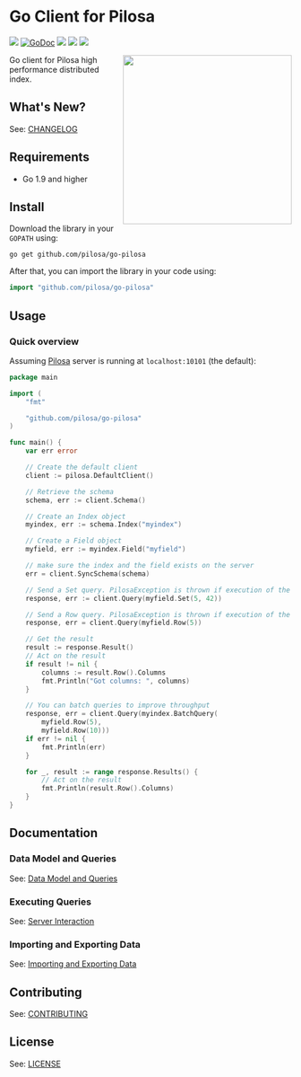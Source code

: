 # Go Client for Pilosa

<a href="https://github.com/pilosa"><img src="https://img.shields.io/badge/pilosa-master-blue.svg"></a>
<a href="https://godoc.org/github.com/pilosa/go-pilosa"><img src="https://godoc.org/github.com/pilosa/go-pilosa?status.svg" alt="GoDoc"></a>
<a href="https://travis-ci.org/pilosa/go-pilosa"><img src="https://api.travis-ci.org/pilosa/go-pilosa.svg?branch=master"></a>
<a href="https://goreportcard.com/report/github.com/pilosa/go-pilosa"><img src="https://goreportcard.com/badge/github.com/pilosa/go-pilosa?updated=1"></a>
<a href="https://coveralls.io/github/pilosa/go-pilosa"><img src="https://coveralls.io/repos/github/pilosa/go-pilosa/badge.svg?updated=2"></a>

<img src="https://www.pilosa.com/img/speed_sloth.svg" style="float: right" align="right" height="301">

Go client for Pilosa high performance distributed index.

## What's New?

See: [CHANGELOG](CHANGELOG.md)

## Requirements

* Go 1.9 and higher

## Install

Download the library in your `GOPATH` using:
```
go get github.com/pilosa/go-pilosa
```

After that, you can import the library in your code using:

```go
import "github.com/pilosa/go-pilosa"
```

## Usage

### Quick overview

Assuming [Pilosa](https://github.com/pilosa/pilosa) server is running at `localhost:10101` (the default):

```go
package main

import (
	"fmt"

	"github.com/pilosa/go-pilosa"
)

func main() {
	var err error

	// Create the default client
	client := pilosa.DefaultClient()

	// Retrieve the schema
	schema, err := client.Schema()

	// Create an Index object
	myindex, err := schema.Index("myindex")

	// Create a Field object
	myfield, err := myindex.Field("myfield")

	// make sure the index and the field exists on the server
	err = client.SyncSchema(schema)

	// Send a Set query. PilosaException is thrown if execution of the query fails.
	response, err := client.Query(myfield.Set(5, 42))

	// Send a Row query. PilosaException is thrown if execution of the query fails.
	response, err = client.Query(myfield.Row(5))

	// Get the result
	result := response.Result()
	// Act on the result
	if result != nil {
		columns := result.Row().Columns
		fmt.Println("Got columns: ", columns)
	}

	// You can batch queries to improve throughput
	response, err = client.Query(myindex.BatchQuery(
		myfield.Row(5),
		myfield.Row(10)))
	if err != nil {
		fmt.Println(err)
	}

	for _, result := range response.Results() {
		// Act on the result
		fmt.Println(result.Row().Columns)
	}
}
```

## Documentation

### Data Model and Queries

See: [Data Model and Queries](docs/data-model-queries.md)

### Executing Queries

See: [Server Interaction](docs/server-interaction.md)

### Importing and Exporting Data

See: [Importing and Exporting Data](docs/imports-exports.md)

## Contributing

See: [CONTRIBUTING](CONTRIBUTING.md)

## License

See: [LICENSE](LICENSE)